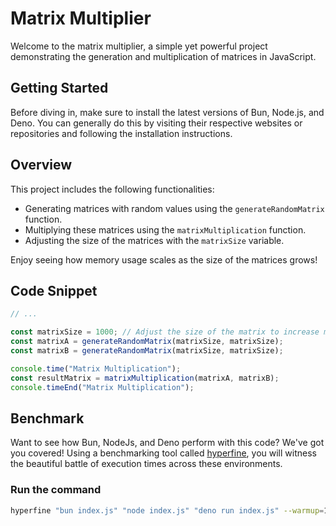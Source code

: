 # Matrix Multiplier

Welcome to the matrix multiplier, a simple yet powerful project demonstrating the generation and multiplication of matrices in JavaScript. 

## Getting Started

Before diving in, make sure to install the latest versions of Bun, Node.js, and Deno. You can generally do this by visiting their respective websites or repositories and following the installation instructions. 

## Overview

This project includes the following functionalities:
- Generating matrices with random values using the `generateRandomMatrix` function.
- Multiplying these matrices using the `matrixMultiplication` function.
- Adjusting the size of the matrices with the `matrixSize` variable.

Enjoy seeing how memory usage scales as the size of the matrices grows!


## Code Snippet
```javascript
// ...

const matrixSize = 1000; // Adjust the size of the matrix to increase memory usage
const matrixA = generateRandomMatrix(matrixSize, matrixSize);
const matrixB = generateRandomMatrix(matrixSize, matrixSize);

console.time("Matrix Multiplication");
const resultMatrix = matrixMultiplication(matrixA, matrixB);
console.timeEnd("Matrix Multiplication");
```

## Benchmark

Want to see how Bun, NodeJs, and Deno perform with this code? We've got you covered! Using a benchmarking tool called [hyperfine](https://github.com/sharkdp/hyperfine), you will witness the beautiful battle of execution times across these environments. 

### Run the command

```sh
hyperfine "bun index.js" "node index.js" "deno run index.js" --warmup=100 -i
